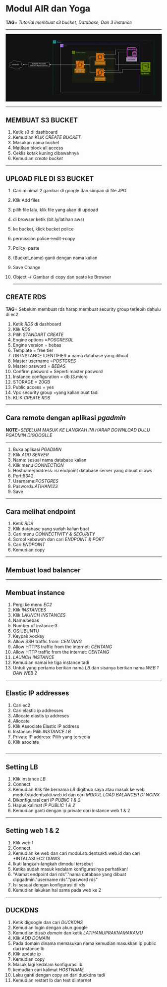 # Modul AIR dan Yoga
**TAG**= *Tutorial membuat s3 bucket, Database, Dan 3 instance*

---

![ftoo gambar](https://github.com/Airlangga-cihuy/modul/blob/main/topologi.jpg?raw=true)

---

## MEMBUAT S3 BUCKET

1. Ketik s3 di dashboard
2. Kemudian *KLIK CREATE BUCKET*
3. Masukan nama bucket
4. Matikan block all access
5. Ceklis kotak kuning dibawahnya
6. Kemudian *create bucket*

---

## UPLOAD FILE DI S3 BUCKET
1. Cari minimal 2 gambar di google dan simpan di file JPG
2. Klik Add files
3. pilih file lalu, klik file yang akan di updoad
4. di browser ketik (bit.ly/latihan aws)
5. ke bucket, klick bucket police
6. permission police->edit->copy
7. Policy=paste
8. (Bucket_name) ganti dengan nama kalian
9. Save Change 
10. Object -> Gambar di copy dan paste ke Browser

    ---

 ## CREATE RDS
**TAG**= Sebelum membuat rds harap membuat security group terlebih dahulu di ec2
 1. Ketik *RDS* di dashboard
 2. Klik *RDS*
 3. Pilih *STANDART CREATE*
 4. Engine options =*POSGRESQL*
 5. Engine version = bebas
 6. Template = free tier
 7. DB INSTANCE IDENTIFIER = nama database yang dibuat
 8. Master username =*POSTGRES*
 9. Master pasword = *BEBAS*
 10. Confirm pasword = Seperti master pasword
 11. Instance configuration = db.t3.micro
 12. STORAGE = 20GB
 13. Public access = yes
 14. Vpc security group =yang kalian buat tadi
 15. KLIK *CREATE RDS*

---

## Cara remote dengan aplikasi *pgadmin*
**NOTE**=*SEBELUM MASUK KE LANGKAH INI HARAP DOWNLOAD DULU PGADMIN DIGOOGLLE*

---

1. Buka aplikasi *PGADMIN*
2. Klik *ADD SERVER*
3. Nama: sesuai nama database kalian
4. Klik menu *CONNECTION*
5. Hostname/address: isi endpoint database server yang dibuat di aws
6. Port:5342
7. Username:*POSTGRES*
8. Pasword:*LATIHAN123*
9. Save

 ---

 ## Cara melihat endpoint
 1. Ketik *RDS*
 2. Klik database yang sudah kalian buat
 3. Cari menu *CONNECTIVITY & SECURITY*
 4. Scrool kebawah dan cari *ENDPOINT & PORT*
 5. Cari *ENDPOINT*
 6. Kemudian copy

---

## Membuat load balancer

---
## Membuat instance
1. Pergi ke menu *EC2*
2. Klik *INSTANCES*
3. Klik *LAUNCH INSTANCES*
4. Name:bebas
5. Number of instance:3
6. OS:UBUNTU
7. Keypair:vockey
8. Allow SSH traffic from: *CENTANG*
9. Allow HTTPS traffic from the internet: *CENTANG*
10. Allow HTTP traffic from the internet: *CENTANG*
11. *LAUNCH INSTANCE*
12. Kemudian namai ke tiga instance tadi
13. Untuk yang pertama berikan nama *LB* dan sisanya berikan nama *WEB 1 DAN WEB 2*

---

## Elastic IP addresses
1. Cari ec2
2. Cari elastic ip addresses
3. Allocate elastis ip addreses
4. Allocate
5. Klik Associate Elastic IP address
6. Instance: Pilih *INSTANCE LB*
7. Private IP address: Pilih yang tersedia
8. Klik asociate


##

---

## Setting LB
1. Klik instance *LB*
2. Connect
3. Kemudian Klik file bernama *LB* digithub saya atau masuk ke web modul.studentsakti.web.id dan cari *MODUL LOAD BALANCER DI NGINX*
4. Dikonfigurasi cari *IP PUBliC 1 & 2*
5. Hapus kalimat *IP PUBLIC 1 & 2*
6. Kemudian ganti dengan ip private dari instance web 1 & 2

---

## Setting web 1 & 2
1. Klik web 1
2. Connect
3. Kemudian ke web dan cari modul.studentsakti.web.id dan cari *INTALASI EC2 DIAWS
4. Ikuti langkah-langkah dimodul tersebut
5. Ketika sudah masuk kedalam konfigurasinya perhatikan!
6. "Alamat endpoint dari rds"."nama database yang dibuat dipgadmin."username rds"."pasword rds"
7. Isi sesuai dengan konfigurasi di rds
8. Kemudian lakukan hal sama pada web ke 2

---

## DUCKDNS
1. Ketik digoogle dan cari *DUCKDNS*
2. Kemudian login dengan akun google
3. Kemudian di*sub domain* dan ketik *LATIHANUPRAKNAMAKAMU*
4. Klik *ADD DOMAIN*
5. Pada domain dinama memasukan nama kemudian masukkan ip public dari instance lb
6. Klik update ip
7. Kemudian copy
8. Masuk lagi kedalam konfigurasi lb
9. kemudian cari kalimat *HOSTNAME*
10. Laku ganti dengan copy an dari duckdns tadi
11. Kemudian restart lb dan test diinternet






